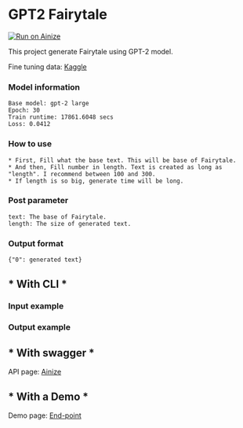 # GPT2 Fairytale

[![Run on Ainize](https://ainize.ai/images/run_on_ainize_button.svg)](https://ainize.web.app/redirect?git_repo=https://github.com/fpem123/GPT2-FairyTales)

This project generate Fairytale using GPT-2 model.

Fine tuning data: [Kaggle](https://www.kaggle.com/cuddlefish/fairy-tales)

### Model information


    Base model: gpt-2 large
    Epoch: 30
    Train runtime: 17861.6048 secs
    Loss: 0.0412



### How to use

    * First, Fill what the base text. This will be base of Fairytale.
    * And then, Fill number in length. Text is created as long as "length". I recommend between 100 and 300.
    * If length is so big, generate time will be long.

### Post parameter

    text: The base of Fairytale.
    length: The size of generated text.


### Output format

    {"0": generated text}


## * With CLI *

### Input example




### Output example




## * With swagger *

API page: [Ainize](https://ainize.ai/fpem123/GPT2-FairyTales?branch=master)

## * With a Demo *

Demo page: [End-point](https://master-gpt2-fairy-tales-fpem123.endpoint.ainize.ai/)